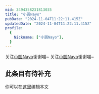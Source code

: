 ```yaml
---
mid: 3494358231813035
title: "小圆Nayo"
pubDate: "2024-11-04T11:22:11.415Z"
updatedDate: "2024-11-04T11:22:11.415Z"
profile:
  {
    Nickname: ["小圆Nayo"],
  }
---
```


关注[小圆Nayo](https://space.bilibili.com/3494358231813035)谢谢喵~ 关注[小圆Nayo](https://space.bilibili.com/3494358231813035)谢谢喵~

## 此条目有待补充
你可以在[这里](https://github.com/Yuhanawa/VTuber.ICU-Content/edit/master/v/小圆Nayo/index.md)编辑本文
